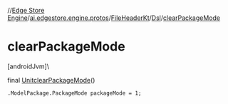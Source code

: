 //[Edge Store Engine](../../../../index.md)/[ai.edgestore.engine.protos](../../index.md)/[FileHeaderKt](../index.md)/[Dsl](index.md)/[clearPackageMode](clear-package-mode.md)

# clearPackageMode

[androidJvm]\

final [Unit](https://kotlinlang.org/api/latest/jvm/stdlib/kotlin/-unit/index.html)[clearPackageMode](clear-package-mode.md)()

<code>.ModelPackage.PackageMode packageMode = 1;</code>
